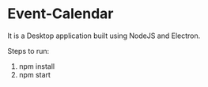 # Event-Calendar

It is a Desktop application built using NodeJS and Electron.

Steps to run:
1. npm install
2. npm start 

